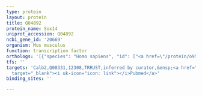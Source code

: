 ```yaml
---
type: protein
layout: protein
title: Q04892
protein_name: Sox14
uniprot_accession: Q04892
ncbi_gene_id: '20669'
organism: Mus musculus
function: transcription factor
orthologs: '[{"species": "Homo sapiens", "id": ["<a href=\"/protein/o95416\">O95416</a>"]}, {"species": "Rattus norvegicus", "id": ["B7SZV3"]}]'
tfs: ''
targets: 'Calb2,Q08331,12308,TRRUST,inferred by curator,&ensp;<a href="https://www.ncbi.nlm.nih.gov/pubmed/?term=24929424%5Buid%5D+OR+29087512%5Buid%5D"
  target="_blank"><i uk-icon="icon: link"></i>Pubmed</a>'
binding_sites: ''

---
```

